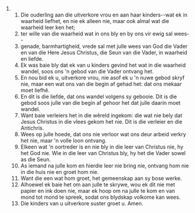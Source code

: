 <ol>
  <li>
    <ol>
      <li>Die ouderling aan die uitverkore vrou en aan haar kinders--wat ek in waarheid liefhet, en nie ek alleen nie, maar ook almal wat die waarheid leer ken het;</li>
      <li>ter wille van die waarheid wat in ons bly en by ons vir ewig sal wees--</li>
      <li>genade, barmhartigheid, vrede sal met julle wees van God die Vader en van die Here Jesus Christus, die Seun van die Vader, in waarheid en liefde.</li>
      <li>Ek was baie bly dat ek van u kinders gevind het wat in die waarheid wandel, soos ons 'n gebod van die Vader ontvang het.</li>
      <li>En nou bid ek u, uitverkore vrou, nie asof ek u 'n nuwe gebod skryf nie, maar een wat ons van die begin af gehad het: dat ons mekaar moet liefhê.</li>
      <li>En dit is die liefde, dat ons wandel volgens sy gebooie. Dit is die gebod soos julle van die begin af gehoor het dat julle daarin moet wandel.</li>
      <li>Want baie verleiers het in die wêreld ingekom: die wat nie bely dat Jesus Christus in die vlees gekom het nie. Dit is die verleier en die Antichris.</li>
      <li>Wees op julle hoede, dat ons nie verloor wat ons deur arbeid verkry het nie, maar 'n volle loon ontvang.</li>
      <li>Elkeen wat 'n oortreder is en nie bly in die leer van Christus nie, hy het God nie. Wie in die leer van Christus bly, hy het die Vader sowel as die Seun.</li>
      <li>As iemand na julle kom en hierdie leer nie bring nie, ontvang hom nie in die huis nie en groet hom nie.</li>
      <li>Want die een wat hom groet, het gemeenskap aan sy bose werke.</li>
      <li>Alhoewel ek baie het om aan julle te skrywe, wou ek dit nie met papier en ink doen nie, maar ek hoop om na julle te kom en van mond tot mond te spreek, sodat ons blydskap volkome kan wees.</li>
      <li>Die kinders van u uitverkore suster groet u. Amen.</li>
    </ol>
  </li>
</ol>